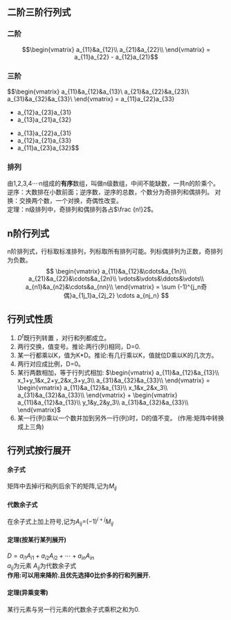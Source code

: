 ## 二阶三阶行列式 
### 二阶
$$\begin{vmatrix}
a_{11}&a_{12}\\
a_{21}&a_{22}\\
\end{vmatrix} = a_{11}a_{22} - a_{12}a_{21}$$

### 三阶
$$\begin{vmatrix}
a_{11}&a_{12}&a_{13}\\
a_{21}&a_{22}&a_{23}\\
a_{31}&a_{32}&a_{33}\\
\end{vmatrix} 
= a_{11}a_{22}a_{33} 
+ a_{12}a_{23}a_{31}
+ a_{13}a_{21}a_{32}
- a_{13}a_{22}a_{31}
- a_{12}a_{21}a_{33}
- a_{11}a_{23}a_{32}$$

### 排列
由1,2,3,4····n组成的**有序**数组，叫做n级数组，中间不能缺数，一共n的阶乘个。  
逆序：大数排在小数前面；逆序数，逆序的总数，个数分为奇排列和偶排列。
对换：交换两个数，一个对换，奇偶性改变。  
定理：n级排列中，奇排列和偶排列各占$\frac {n!}2$。

## n阶行列式

n阶排列式，行标取标准排列，列标取所有排列可能。列标偶排列为正数，奇排列为负数。
$$
\begin{vmatrix}
a_{11}&a_{12}&\cdots&a_{1n}\\
a_{21}&a_{22}&\cdots&a_{2n}\\
\vdots&\vdots&\ddots&\vdots\\
a_{n1}&a_{n2}&\cdots&a_{nn}\\
\end{vmatrix}
= \sum (-1)^{j_n奇偶}a_{1j_1}a_{2j_2} \cdots a_{nj_n} 
$$

## 行列式性质

1. $D^t$既行列转置 ，对行和列都成立。  
2. 两行交换，值变号。推论:两行(列)相同，D=0.  
3. 某一行都乘以K，值为K*D。推论:有几行乘以K，值就位D乘以K的几次方。
4. 两行对应成比例，D=0。 
5. 某行两数相加，等于行列式相加: $\begin{vmatrix}
a_{11}&a_{12}&a_{13}\\
x_1+y_1&x_2+y_2&x_3+y_3\\
a_{31}&a_{32}&a_{33}\\
\end{vmatrix} = \begin{vmatrix}
a_{11}&a_{12}&a_{13}\\
x_1&x_2&x_3\\
a_{31}&a_{32}&a_{33}\\
\end{vmatrix} + \begin{vmatrix}
a_{11}&a_{12}&a_{13}\\
y_1&y_2&y_3\\
a_{31}&a_{32}&a_{33}\\
\end{vmatrix}$ 
6. 某一行(列)乘以一个数并加到另外一行(列)时，D的值不变。 (作用:矩阵中转换成上三角)  


## 行列式按行展开
#### 余子式
矩阵中去掉i行和j列后余下的矩阵,记为$M_{ij}$
#### 代数余子式  
在余子式上加上符号,记为$A_{ij}$=$(-1)^{i+j}M_{ij}$
#### 定理(按某行某列展开)
$D=a_{i1}A_{i1}+a_{i2}A_{i2}+\cdots+a_{in}A_{in}$  
$a_{ij}$为元素 $A_{ij}$为代数余子式  
**作用:可以用来降阶.且优先选择0比价多的行和列展开.**  
#### 定理(异乘变零)  
某行元素与另一行元素的代数余子式乘积之和为0.
